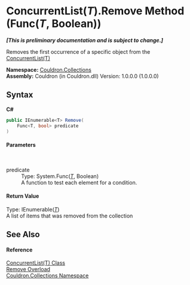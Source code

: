 # ConcurrentList(*T*).Remove Method (Func(*T*, Boolean))
 _**\[This is preliminary documentation and is subject to change.\]**_

Removes the first occurrence of a specific object from the <a href="T_Couldron_Collections_ConcurrentList_1">ConcurrentList(T)</a>

**Namespace:**&nbsp;<a href="N_Couldron_Collections">Couldron.Collections</a><br />**Assembly:**&nbsp;Couldron (in Couldron.dll) Version: 1.0.0.0 (1.0.0.0)

## Syntax

**C#**<br />
``` C#
public IEnumerable<T> Remove(
	Func<T, bool> predicate
)
```


#### Parameters
&nbsp;<dl><dt>predicate</dt><dd>Type: System.Func(<a href="T_Couldron_Collections_ConcurrentList_1">*T*</a>, Boolean)<br />A function to test each element for a condition.</dd></dl>

#### Return Value
Type: IEnumerable(<a href="T_Couldron_Collections_ConcurrentList_1">*T*</a>)<br />A list of items that was removed from the collection

## See Also


#### Reference
<a href="T_Couldron_Collections_ConcurrentList_1">ConcurrentList(T) Class</a><br /><a href="Overload_Couldron_Collections_ConcurrentList_1_Remove">Remove Overload</a><br /><a href="N_Couldron_Collections">Couldron.Collections Namespace</a><br />